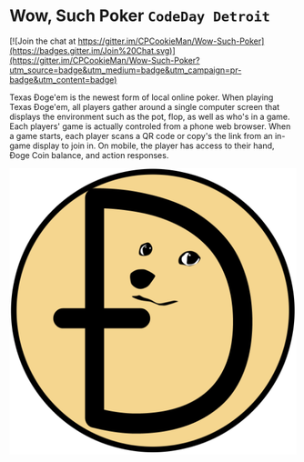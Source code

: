 # Wow, Such Poker ```CodeDay Detroit``` 

[![Join the chat at https://gitter.im/CPCookieMan/Wow-Such-Poker](https://badges.gitter.im/Join%20Chat.svg)](https://gitter.im/CPCookieMan/Wow-Such-Poker?utm_source=badge&utm_medium=badge&utm_campaign=pr-badge&utm_content=badge)

Texas Ðoge'em is the newest form of local online poker. When playing Texas Ðoge'em, all players gather around a single computer screen that displays the environment such as the pot, flop, as well as who's in a game. Each players' game is actually controled from a phone web browser. When a game starts, each player scans a QR code or copy's the link from an in-game display to join in. On mobile, the player has access to their hand, Ðoge Coin balance, and action responses.

![Logo](https://raw.githubusercontent.com/CPCookieMan/Wow-Such-Poker/master/public/img/logo/logo.png)
